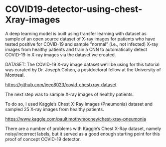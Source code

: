 # COVID19-detector-using-chest-Xray-images
A deep learning model is built using transfer learning with dataset as sample of an open source dataset of X-ray images for patients who have tested positive for COVID-19 and sample “normal” (i.e., not infected) X-ray images from healthy patients and train a CNN to automatically detect COVID-19 in X-ray images via the dataset we created.

DATASET:
The COVID-19 X-ray image dataset we’ll be using for this tutorial was curated by Dr. Joseph Cohen, a postdoctoral fellow at the University of Montreal.

https://github.com/ieee8023/covid-chestxray-dataset 

The next step was to sample X-ray images of healthy patients.

To do so, I used Kaggle’s Chest X-Ray Images (Pneumonia) dataset and sampled 25 X-ray images from healthy patients.

https://www.kaggle.com/paultimothymooney/chest-xray-pneumonia

There are a number of problems with Kaggle’s Chest X-Ray dataset, namely noisy/incorrect labels, but it served as a good enough starting point for this proof of concept COVID-19 detector.
